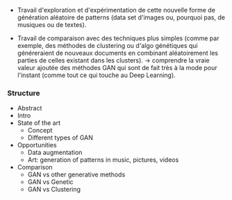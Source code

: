 * Travail d'exploration et d'expérimentation de cette nouvelle forme de génération aléatoire de patterns (data set d'images ou, pourquoi pas, de musiques ou de textes).

* Travail de comparaison avec des techniques plus simples (comme par exemple, des méthodes de clustering ou d'algo génétiques qui généreraient de nouveaux documents en combinant aléatoirement les parties de celles existant dans les clusters). -> comprendre la vraie valeur ajoutée des méthodes GAN qui sont de fait très à la mode pour l'instant (comme tout ce qui touche au Deep Learning).

### Structure ###

- Abstract
- Intro
- State of the art
    - Concept
    - Different types of GAN
- Opportunities
    - Data augmentation
    - Art: generation of patterns in music, pictures, videos
- Comparison
    - GAN vs other generative methods
    - GAN vs Genetic
    - GAN vs Clustering